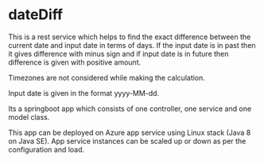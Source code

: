 # dateDiff
This is a rest service which helps to find the exact difference between the current date and input date in terms of days. If the input date is in past then it gives difference with minus sign and if input date is in future then difference is given with positive amount.

Timezones are not considered while making the calculation.

Input date is given in the format yyyy-MM-dd.

Its a springboot app which consists of one controller, one service and one model class. 

This app can be deployed on Azure app service using Linux stack (Java 8 on Java SE). App service instances can be scaled up or down as per the configuration and load.



